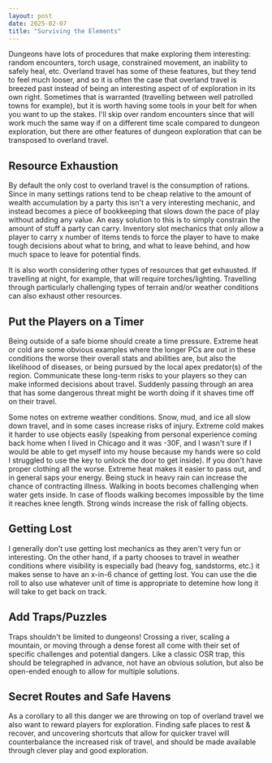 ```yaml
---
layout: post
date: 2025-02-07
title: "Surviving the Elements"
---
```


Dungeons have lots of procedures that make exploring them interesting: random encounters, torch usage, constrained movement, an inability to safely heal, etc. Overland travel has some of these features, but they tend to feel much looser, and so it is often the case that overland travel is breezed past instead of being an interesting aspect of of exploration in its own right. Sometimes that is warranted (travelling between well patrolled towns for example), but it is worth having some tools in your belt for when you want to up the stakes. I'll skip over random encounters since that will work much the same way if on a different time scale compared to dungeon exploration, but there are other features of dungeon exploration that can be transposed to overland travel.

## Resource Exhaustion

By default the only cost to overland travel is the consumption of rations. Since in many settings rations tend to be cheap relative to the amount of wealth accumulation by a party this isn't a very interesting mechanic, and instead becomes a piece of bookkeeping that slows down the pace of play without adding any value. An easy solution to this is to simply constrain the amount of stuff a party can carry. Inventory slot mechanics that only allow a player to carry x number of items tends to force the player to have to make tough decisions about what to bring, and what to leave behind, and how much space to leave for potential finds.

It is also worth considering other types of resources that get exhausted. If travelling at night, for example, that will require torches/lighting. Travelling through particularly challenging types of terrain and/or weather conditions can also exhaust other resources.

## Put the Players on a Timer

Being outside of a safe biome should create a time pressure. Extreme heat or cold are some obvious examples where the longer PCs are out in these conditions the worse their overall stats and abilities are, but also the likelihood of diseases, or being pursued by the local apex predator(s) of the region. Communicate these long-term risks to your players so they can make informed decisions about travel. Suddenly passing through an area that has some dangerous threat might be worth doing if it shaves time off on their travel.

Some notes on extreme weather conditions. Snow, mud, and ice all slow down travel, and in some cases increase risks of injury. Extreme cold makes it harder to use objects easily (speaking from personal experience coming back home when I lived in Chicago and it was -30F, and I wasn't sure if I would be able to get myself into my house because my hands were so cold I struggled to use the key to unlock the door to get inside). If you don't have proper clothing all the worse. Extreme heat makes it easier to pass out, and in general saps your energy. Being stuck in heavy rain can increase the chance of contracting illness. Walking in boots becomes challenging when water gets inside. In case of floods walking becomes impossible by the time it reaches knee length. Strong winds increase the risk of falling objects.

## Getting Lost

I generally don't use getting lost mechanics as they aren't very fun or interesting. On the other hand, if a party chooses to travel in weather conditions where visibility is especially bad (heavy fog, sandstorms, etc.) it makes sense to have an x-in-6 chance of getting lost. You can use the die roll to also use whatever unit of time is appropriate to detemine how long it will take to get back on track.

## Add Traps/Puzzles

Traps shouldn't be limited to dungeons! Crossing a river, scaling a mountain, or moving through a dense forest all come with their set of specific challenges and potential dangers. Like a classic OSR trap, this should be telegraphed in advance, not have an obvious solution, but also be open-ended enough to allow for multiple solutions.

## Secret Routes and Safe Havens

As a corollary to all this danger we are throwing on top of overland travel we also want to reward players for exploration. Finding safe places to rest & recover, and uncovering shortcuts that allow for quicker travel will counterbalance the increased risk of travel, and should be made available through clever play and good exploration.
